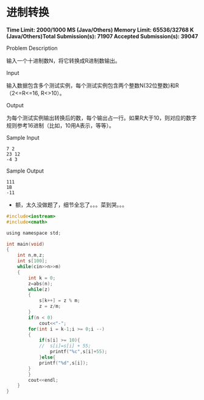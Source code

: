 # 进制转换

**Time Limit: 2000/1000 MS (Java/Others)    Memory Limit: 65536/32768 K (Java/Others)Total Submission(s): 71907    Accepted Submission(s): 39047**

Problem Description

输入一个十进制数N，将它转换成R进制数输出。

 

Input

输入数据包含多个测试实例，每个测试实例包含两个整数N(32位整数)和R（2<=R<=16, R<>10）。

 

Output

为每个测试实例输出转换后的数，每个输出占一行。如果R大于10，则对应的数字规则参考16进制（比如，10用A表示，等等）。

 

Sample Input

```
7 2
23 12
-4 3
```

 

Sample Output

```
111
1B
-11
```

- 额，太久没做题了，细节全忘了。。。菜到哭。。。

```c
#include<iostream>
#include<cmath> 

using namespace std;

int main(void)
{
	int n,m,z;
	int s[100];
	while(cin>>n>>m)
	{
		int k = 0;
		z=abs(n);
		while(z)
		{
			s[k++] = z % m;
			z = z/m;
		}
		if(n < 0)
			cout<<"-";
		for(int i = k-1;i >= 0;i --)
		{
			if(s[i] >= 10){
			//	s[i]=s[i] + 55;
				printf("%c",s[i]+55);
			}else{
			printf("%d",s[i]);
		}
		}
		cout<<endl;
	}
}
```

